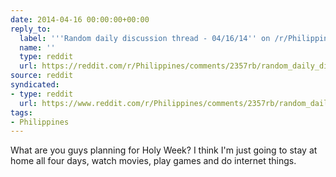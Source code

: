 ```yaml
---
date: 2014-04-16 00:00:00+00:00
reply_to:
  label: '''Random daily discussion thread - 04/16/14'' on /r/Philippines'
  name: ''
  type: reddit
  url: https://reddit.com/r/Philippines/comments/2357rb/random_daily_discussion_thread_041614/
source: reddit
syndicated:
- type: reddit
  url: https://www.reddit.com/r/Philippines/comments/2357rb/random_daily_discussion_thread_041614/cgtp12d/
tags:
- Philippines
---
```


What are you guys planning for Holy Week? I think I'm just going to stay at home all four days, watch movies, play games and do internet things.